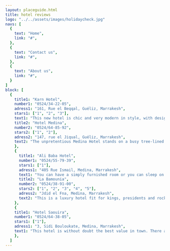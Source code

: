 ```yaml
---
layout: placeguide.html
title: hotel reviews
logo: "../../assets/images/holidaycheck.jpg"
navs: [
  {
    text: "Home",
    link: "#",
  },
  {
    text: "Contact us",
    link: "#",
  },
  {
    text: "About us",
    link: "#",
  }
]
block: [
  {
    title1: "Karn Hotel",
    number1: "0524/34-22-05",
    adress1: "161, Rue el Beqqal, Guéliz, Marrakesh",
    stars1: ["1", "2", "3"],
    text1: "This new hotel is chic and very modern in style, with designer furniture and a space-age bar. The minimalist bedrooms are furnished in shades of white. All of the bedrooms have massive ensuite bathrooms. Everything is very crisp, clean, and fashionable. There are all the amenities you'd expect in a cosmopolitan city center hotel. There's also a lovely roof-terrace and a bar with Wi-Fi.",
    title2: "Hotel Medina",
    number2: "0524/64-85-92",
    stars2: ["1", "2"],
    adress2: "147, rue el Jiqual, Guéliz, Marrakesh",
    text2: "The unpretentious Medina Hotel stands on a busy tree-lined side street in the New Town near the city center. It is very popular with young travellers and tour operators. It is a modern building in traditional Moroccan style. The entrance hall is large and impressive. Rooms are small and clean, with well-appointed bathrooms. For a quieter stay, ask for one of the newer rooms at the back of the hotel in the annex.",
    },
    {
      title1: "Ali Baba Hotel",
      number1: "0524/55-79-39",
      stars1: ["1"],
      adress1: "405 Rue Ismail, Medina, Marrakesh",
      text1: "You can have a simply furnished room or you can sleep on the crowded roof terrace. All rooms have en suite baths, and there is free Wi-Fi, as well as a 24-hour exchange office. You can see the Old Market from the balconies, and some rooms have private balconies which look onto the Koutoubia Gardens.",
      title2: "La Bamounia",
      number2: "0524/38-91-00",
      stars2: ["1", "2", "3", "4", "5"],
      adress2: "Jdid el Fna, Medina, Marrakesh",
      text2: "This is a luxury hotel fit for kings, presidents and rock stars. Since it opened in 1923, La Bamounia has always been one of the very best hotels in the world. The hotel is in 20 acres of fragrant gardens that once belonged to 18th-century Prince Bamoun. The hotel is a perfect example of traditional Moroccan architecture. It is famous for its opulence, grandeur, celebrity guest list -and very high prices. A private bungalow in the gardens will cost about $9,000 per night. Other prices start at 'only' $700 for a room in the main hotel. Breakfast is not included, and costs $40 per person. The restaurant is absolutely excellent- and the prices show this.",
    },
    {
    title1: "Hotel Saouira",
    number1: "0524/64-38-05",
    stars1: ["1"],
    adress1: "3, Sidi Bouloukate, Medina, Marrakesh",
    text1: "This hotel is without doubt the best value in town. There are no private bathrooms- you must share bath facilities with other guests. There is one shower and one toilet per floor but otherwise the hotel is perfect, and very cheap. The rooms are small but very nice and the staff is very helpful. The rooftop terrace has meals and snacks all day long, and you're just a twist and a turn away from the old market.",
    },
  ]
---
```

